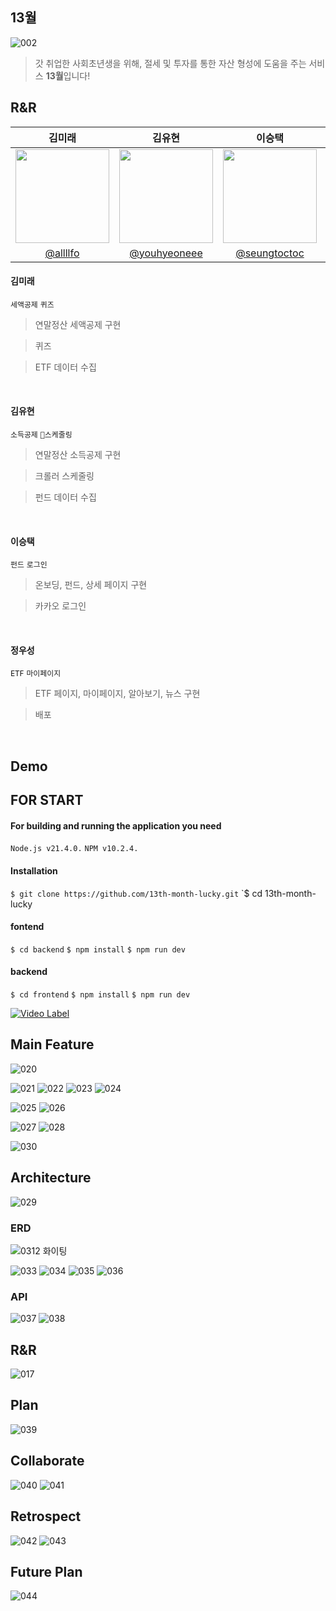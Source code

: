 ## 13월

![002](https://github.com/13th-month-lucky/.github/assets/37354574/23fde479-2709-4f34-bd28-1cbfad985b7b)

> 갓 취업한 사회초년생을 위해, 절세 및 투자를 통한 자산 형성에 도움을 주는 서비스 **13월**입니다!

## R&R

|                                 김미래                                  |                                   김유현                                    |                                   이승택                                    |                                  정우성                                   |
| :---------------------------------------------------------------------: | :-------------------------------------------------------------------------: | :-------------------------------------------------------------------------: | :-----------------------------------------------------------------------: |
| <img src = "https://avatars.githubusercontent.com/allllfo" width=150px> | <img src = "https://avatars.githubusercontent.com/youhyeoneee" width=150px> | <img src = "https://avatars.githubusercontent.com/seungtoctoc" width=150px> | <img src = "https://avatars.githubusercontent.com/NOEL-code" width=150px> |
|                 [@allllfo](https://github.com/allllfo)                  |               [@youhyeoneee](https://github.com/youhyeoneee)                |               [@seungtoctoc](https://github.com/seungtoctoc)                |                [@NOEL-code](https://github.com/NOEL-code)                 |

#### 김미래

`세액공제` `퀴즈`

> 연말정산 세액공제 구현

> 퀴즈

> ETF 데이터 수집

<br/>

#### 김유현

`소득공제` `스케줄링`

> 연말정산 소득공제 구현

> 크롤러 스케줄링

> 펀드 데이터 수집

<br/>

#### 이승택

`펀드` `로그인`

> 온보딩, 펀드, 상세 페이지 구현

> 카카오 로그인

<br/>

#### 정우성

`ETF` `마이페이지`

> ETF 페이지, 마이페이지, 알아보기, 뉴스 구현

> 배포

<br/>

## Demo


## FOR START

#### For building and running the application you need

`Node.js v21.4.0.`
`NPM v10.2.4.`


#### Installation

`$ git clone https://github.com/13th-month-lucky.git`
`$ cd 13th-month-lucky

#### fontend
`$ cd backend`
`$ npm install`
`$ npm run dev`

#### backend
`$ cd frontend`
`$ npm install`
`$ npm run dev`


[![Video Label](http://img.youtube.com/vi/2fSvSiX4dG8/0.jpg)](https://youtu.be/2fSvSiX4dG8)

## Main Feature

![020](https://github.com/13th-month-lucky/.github/assets/37354574/ceb80958-a365-42b8-b65a-b2c6d6fd620f)

![021](https://github.com/13th-month-lucky/.github/assets/37354574/dc825252-f3e3-4d4c-8c6c-65ced25ebaa0)
![022](https://github.com/13th-month-lucky/.github/assets/37354574/dd3bafd1-f02f-4eb2-b6b6-24c530fa738b)
![023](https://github.com/13th-month-lucky/.github/assets/37354574/6bdd7c68-f824-45e1-ab73-bcae4bfe560e)
![024](https://github.com/13th-month-lucky/.github/assets/37354574/a776b8a1-0559-4d7b-8d7d-f285ce557d71)

![025](https://github.com/13th-month-lucky/.github/assets/37354574/f5331230-3068-4f15-ad89-24efc41ce391)
![026](https://github.com/13th-month-lucky/.github/assets/37354574/56e7e75a-94da-4a17-9d74-b0453b0aadc7)

![027](https://github.com/13th-month-lucky/.github/assets/37354574/8d9d3b7b-27cb-4117-9744-ef6ed2c6bcca)
![028](https://github.com/13th-month-lucky/.github/assets/37354574/335ecc1a-3905-4548-aa62-3ec8c80af4be)

![030](https://github.com/13th-month-lucky/.github/assets/37354574/f90c5ed9-326a-4d54-871f-a2e4b53b3516)

## Architecture

![029](https://github.com/13th-month-lucky/.github/assets/37354574/e87f8e26-684a-42e9-9592-6db92dfafbc1)

### ERD

![0312 화이팅](https://github.com/13th-month-lucky/.github/assets/37354574/d23cc2c3-40a7-46d4-a04c-4f82b8005fe5)

![033](https://github.com/13th-month-lucky/.github/assets/37354574/1b90976a-02ba-4730-975d-1a06f00b3aec)
![034](https://github.com/13th-month-lucky/.github/assets/37354574/1a7bc3fc-25e7-4bd0-864c-d32e321013aa)
![035](https://github.com/13th-month-lucky/.github/assets/37354574/d68328a1-ad28-46d8-9a93-bba6b523aa9b)
![036](https://github.com/13th-month-lucky/.github/assets/37354574/2e8cf575-d084-47a4-9da3-4aa71c5740db)

### API

![037](https://github.com/13th-month-lucky/.github/assets/37354574/d211b416-0a40-499c-8211-60824ea76ee6)
![038](https://github.com/13th-month-lucky/.github/assets/37354574/6c963eb5-4c4f-4c8d-a6c0-291ad7386676)

## R&R

![017](https://github.com/13th-month-lucky/.github/assets/37354574/88ddd354-d315-42e7-9377-8c00b15dafce)

## Plan

![039](https://github.com/13th-month-lucky/.github/assets/37354574/5a7f7567-baae-4aa6-bfd3-b85a2aa222b0)

## Collaborate

![040](https://github.com/13th-month-lucky/.github/assets/37354574/a786be99-001e-4283-829e-55033f207f29)
![041](https://github.com/13th-month-lucky/.github/assets/37354574/9b52c0cc-1d86-4b35-9238-05d3292b4e36)

## Retrospect

![042](https://github.com/13th-month-lucky/.github/assets/37354574/949ff935-3df7-4477-8879-73d3ff6cc3e0)
![043](https://github.com/13th-month-lucky/.github/assets/37354574/7b23f729-9f16-4130-85dd-3783638f2ee3)

## Future Plan

![044](https://github.com/13th-month-lucky/.github/assets/37354574/724c2cca-ccaa-45a6-b722-579e9b0d82a5)
